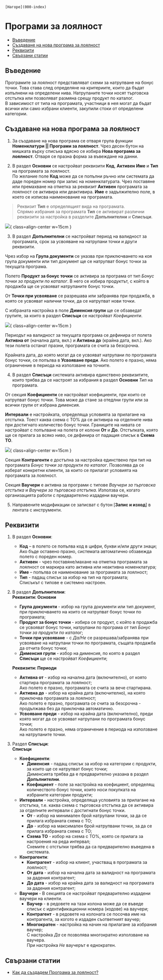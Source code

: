 ```{only} html
[Нагоре](000-index)
```

# Програми за лоялност

- [Въведение](https://docs.unicontsoft.com/guide/erp/001-ref/001-nomenclatures/007-loyalty-programs.html#id2)  
- [Създаване на нова програма за лоялност](https://docs.unicontsoft.com/guide/erp/001-ref/001-nomenclatures/007-loyalty-programs.html#id3)  
- [Реквизити](https://docs.unicontsoft.com/guide/erp/001-ref/001-nomenclatures/007-loyalty-programs.html#id4)  
- [Свързани статии](https://docs.unicontsoft.com/guide/erp/001-ref/001-nomenclatures/007-loyalty-programs.html#id5)  

## **Въведение**

Програмите за лоялност представляват схеми за натрупване на бонус точки. Това става след определяне на критериите, които да бъдат изпълнени на определени нива. Натрупаните точки носят търговска отстъпка или позволяват размяна срещу продукт по каталог.  
В зависимост от типа на програмата, участници в нея могат да бъдат всички или само избрани клиенти, закупили стоки от определени категории.  

## **Създаване на нова програма за лоялност**

1) За създаване на нова програма се отваря група функции **Номенклатури || Програми за лоялност**. Чрез десен бутон на мишката върху списъка вдясно се избира **Нова програма за лоялност**. Отваря се празна форма за въвеждане на данни.  

2) В раздел **Основни** се настройват реквизити **Код**, **Активен** **Име** и **Тип** на програмата за лоялност.  
По желание поле **Код** може да се попълни ръчно или системата да даде пореден номер при запис на номенклатурата. Чрез поставяне или премахване на отметка за реквизит **Активен** програмата за лоялност се активира или деактивира. **Име** е задължително поле, в което се изписва наименование на програмата.   

> Реквизит **Тип** е определящият вида на програмата.  
> Спрямо избрания за програмата **Тип** се активират различни реквизити за настройка в разделите **Допълнителни** и **Списъци**.  

![](907-loyalty-programs1.png){ class=align-center w=15cm }

3) В раздел **Допълнителни** се настройват период на валидност за програмата, срок за усвояване на натрупани точки и други реквизити.  

Чрез избор на **Група документи** се указва при приключването на коя група документи или тип документ ще се натрупват бонус точки за текущата програма.  

Полето **Продукт за бонус точки** се активира за програма от тип *Бонус точки за продукти по каталог*. В него се избира продуктът, с който  в продажба ще се усвояват натрупаните бонус точки.  

От **Точки при усвояване** се разрешава или забранява при продажба, в която се усвояват налични точки, да се натрупват нови точки.   

С избраната настройка в поле **Дименсия групи** ще се обзаведат групите, за които в раздел **Списъци** се настройват *Коефициенти*.  

![](907-loyalty-programs2.png){ class=align-center w=15cm }

Периодът на валидност за текущата програма се дефинира от полета **Активна от** (начална дата, вкл.) и **Активна до** (крайна дата, вкл.). Ако тези полета останат празни, програмата се счита за безсрочна.   

Крайната дата, до която могат да се усвояват натрупани по програмата бонус точки, се попълва в **Усвояване преди**. Ако полето е празно, няма ограничение в периода на използване на точките.  

4) В раздел **Списъци** системата активира единствено реквизитите, които трябва да се настроят за избрания в раздел **Основни** *Тип* на програмата.  

От секция **Коефициенти** се настройват коефициенти, при които се натрупват бонус точки. Това може да стане за отедлни групи или за всички групи от избрана дименсия.   

**Интервали** е настройката, определяща условията за прилагане на отстъпка. Тоест каква схема с ТО% да се активира на отделните нива при достигнато количество бонус точки. Границите на нивата се настройват с попълване на полета от колони **От** и **До**. Отстъпката, която ще се прилага за всяко ниво, се дефинира от падащия списък в **Схема ТО**.  

![](907-loyalty-programs3.png){ class=align-center w=15cm }

Секция **Контрагенти** е достъпна за настройка единствено при тип на програмата *Бонус точки за продукти по каталог*. Позволява да се изберат конкретни клиенти, за които се прилагат условията на програмата за лоялност.  

Секция **Ваучери** е активна за програми с типове *Ваучери за търговска отстъпка* и *Ваучери за търговска отстъпка*. Използва се, когато организацията работи с предварително издадени ваучери.  

5) Направените модификации се записват с бутон [**Запис и изход**] в лентата с инструменти.   

## **Реквизити**

1) В раздел **Основни**:  
   - **Код** – в полето се попълва код в цифри, букви и/или други знаци;  
   Ако бъде оставено празно, системата автоматично обзавежда полето с пореден номер.  
   - **Активен** - чрез поставяне/махане на отметка програмата за лоялност се маркира като активна или неактивна номенклатура;  
   - **Име** – попълва се наименование за програмата за лоялност;  
   - **Тип** - падащ списък за избор на тип на програмата;  
   Списъкът с типове е системно настроен.  

2) В раздел **Допълнителни**:  
   **Реквизити: Основни**  
   - **Група документи** - избор на група документи или тип документ, при приключването на които се натрупват бонус точки по програмата;  
   - **Продукт за бонус точки** - избира се продукт, с който в продажба се усвояват бонус точки, натрупани по програма от тип *Бонус точки за продукти по каталог*;  
   - **Точки при усвояване** - с *Да/Не* се разрешава/забранява при усвояване на натрупани точки по програмата, същата продажба да отчита бонус точки;  
   - **Дименсия групи** - избор на дименсия, по която в раздел **Списъци** ще се настройват *Коефициенти*;  

   **Реквизити: Периоди**  
   - **Активна от** - избор на начална дата (включително), от която стартира програмата за лоялност;  
   Ако полето е празно, програмата се счита за вече стартирана.  
   - **Активна до** - избор на крайна дата (включително), на която приключва програмата за лоялност;  
   Ако полето е празно, програмата се счита за безсрочна - продължава без да приключва автоматично.  
   - **Усвояване преди** - избор на крайна дата (включително), преди която могат да се усвояват натрупани по програмата бонус точки;  
   Ако полето е празно, няма ограничение в периода на използване на натрупаните точки.  

3) Раздел **Списъци**:  
   **Списъци**  
   - **Коефициенти**:   
        - **Дименсия** - падащ списък за избор на категории с продукти, за които ще се натрупват бонус точки;  
        Дименсията трябва да е предварително указана в раздел **Допълнителни**.  
        - **Коефициент** - поле за настройка на коефициент, определящ количеството бонус точки, които носи покупката на избраните категории продукти;  
   - **Интервали** - настройка, определяща условията за прилагане на отстъпка, т.е. каква схема с търговска отстъпка да се активира за отделните интервали с достигнати бонус точки.
        - **От** - избор на минимален брой натрупани точки, за да се прилага избраната схема с ТО;  
        - **До** - избор на максимален брой натрупвани точки, за да се прилага избраната схема с ТО;  
        - **Схема ТО** - избор на схема с ТО%, която се прилага за настроения на реда интервал;  
        Схемите с отстъпки трябва да са предварително въведена в системата.  
   - **Контрагенти**:  
        - **Контрагент** - избор на клиент, участващ в програмата за лоялност;  
        - **От дата** - избор на начална дата за валидност на програмата за дадения контрагент;  
        - **До дата** - избор на крайна дата за валидност на програмата за дадения контрагент;  
   - **Ваучери** - В секцията се настройват предварително издадени ваучери на клиенти.  
        - **Ваучер** - в редовете на тази колона може да се въведе списък с идентификационни номера (кодове) на ваучери;
        - **Контрагент** - в редовете на колоната се посочва име на контрагента, за когото е издаден съответният ваучер;  
        - **Многократен** - настройка на начин на прилагане за избрания ваучер;  
        С настройка *Да* се позволява многократно използване на ваучера.  
        При настройка *Не* ваучерът е еднократен.  

## **Свързани статии**

- [Как да създадем Програма за лоялност?](https://www.unicontsoft.com/cms/node/138)
